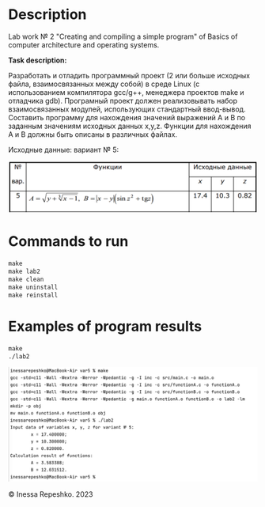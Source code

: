 # Description
Lab work № 2 "Creating and compiling a simple program" of Basics of computer architecture and operating systems.

**Task description:**

Разработать и отладить программный проект (2 или больше исходных файла, взаимосвязанных между собой) в среде Linux (c использованием компилятора gcc/g++, менеджера проектов make и отладчика gdb).  Програмный проект должен реализовывать набор взаимосвязанных модулей, использующих стандартный ввод-вывод.  
Составить программу для нахождения значений выражений А и В по заданным значениям исходных данных x,y,z. Функции для нахождения А и В должны быть описаны в различных файлах.

Исходные данные: вариант № 5:

![var5](https://github.com/InessaRepeshko/basics-of-computer-architecture-and-operating-systems/blob/main/lab2/var5/screens/var5.png)

# Commands to run
```
make
make lab2
make clean
make uninstall
make reinstall
```

# Examples of program results
```
make
./lab2
```
![results_var5](https://github.com/InessaRepeshko/basics-of-computer-architecture-and-operating-systems/blob/main/lab2/var5/screens/results_var5.png)

© Inessa Repeshko. 2023

